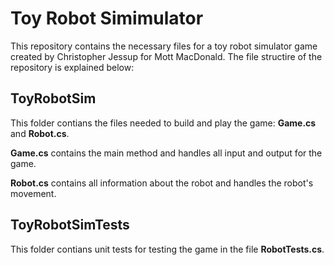 # Toy Robot Simimulator
This repository contains the necessary files for a toy robot simulator game created by Christopher Jessup for Mott MacDonald. The file structire of the repository is explained below:

## ToyRobotSim
This folder contians the files needed to build and play the game: **Game.cs** and **Robot.cs**.

**Game.cs** contains the main method and handles all input and output for the game.

**Robot.cs** contains all information about the robot and handles the robot's movement.

## ToyRobotSimTests
This folder contians unit tests for testing the game in the file **RobotTests.cs**.
